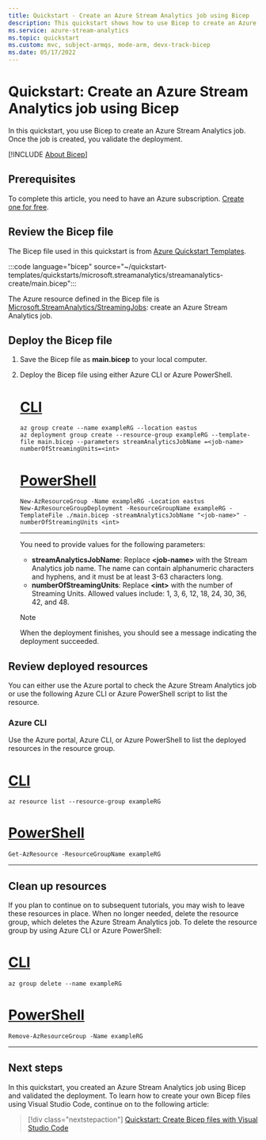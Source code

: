 ```yaml
---
title: Quickstart - Create an Azure Stream Analytics job using Bicep
description: This quickstart shows how to use Bicep to create an Azure Stream Analytics job.
ms.service: azure-stream-analytics
ms.topic: quickstart
ms.custom: mvc, subject-armqs, mode-arm, devx-track-bicep
ms.date: 05/17/2022
---
```


# Quickstart: Create an Azure Stream Analytics job using Bicep

In this quickstart, you use Bicep to create an Azure Stream Analytics job. Once the job is created, you validate the deployment.

[!INCLUDE [About Bicep](~/reusable-content/ce-skilling/azure/includes/resource-manager-quickstart-bicep-introduction.md)]

## Prerequisites

To complete this article, you need to have an Azure subscription. [Create one for free](https://azure.microsoft.com/pricing/purchase-options/azure-account?cid=msft_learn).

## Review the Bicep file

The Bicep file used in this quickstart is from [Azure Quickstart Templates](https://azure.microsoft.com/resources/templates/streamanalytics-create/).

:::code language="bicep" source="~/quickstart-templates/quickstarts/microsoft.streamanalytics/streamanalytics-create/main.bicep":::

The Azure resource defined in the Bicep file is [Microsoft.StreamAnalytics/StreamingJobs](/azure/templates/microsoft.streamanalytics/streamingjobs): create an Azure Stream Analytics job.

## Deploy the Bicep file

1. Save the Bicep file as **main.bicep** to your local computer.
1. Deploy the Bicep file using either Azure CLI or Azure PowerShell.

    # [CLI](#tab/CLI)

    ```azurecli
    az group create --name exampleRG --location eastus
    az deployment group create --resource-group exampleRG --template-file main.bicep --parameters streamAnalyticsJobName =<job-name> numberOfStreamingUnits=<int>
    ```

    # [PowerShell](#tab/PowerShell)

    ```azurepowershell
    New-AzResourceGroup -Name exampleRG -Location eastus
    New-AzResourceGroupDeployment -ResourceGroupName exampleRG -TemplateFile ./main.bicep -streamAnalyticsJobName "<job-name>" -numberOfStreamingUnits <int>
    ```

    ---

    You need to provide values for the following parameters:

    - **streamAnalyticsJobName**: Replace **\<job-name\>** with the Stream Analytics job name. The name can contain alphanumeric characters and hyphens, and it must be at least 3-63 characters long.
    - **numberOfStreamingUnits**: Replace **\<int\>** with the number of Streaming Units. Allowed values include: 1, 3, 6, 12, 18, 24, 30, 36, 42, and 48.

    > [!NOTE]
    > When the deployment finishes, you should see a message indicating the deployment succeeded.

## Review deployed resources

You can either use the Azure portal to check the Azure Stream Analytics job or use the following Azure CLI or Azure PowerShell script to list the resource.

### Azure CLI

Use the Azure portal, Azure CLI, or Azure PowerShell to list the deployed resources in the resource group.

# [CLI](#tab/CLI)

```azurecli-interactive
az resource list --resource-group exampleRG
```

# [PowerShell](#tab/PowerShell)

```azurepowershell-interactive
Get-AzResource -ResourceGroupName exampleRG
```

---

## Clean up resources

If you plan to continue on to subsequent tutorials, you may wish to leave these resources in place. When no longer needed, delete the resource group, which deletes the Azure Stream Analytics job. To delete the resource group by using Azure CLI or Azure PowerShell:

# [CLI](#tab/CLI)

```azurecli-interactive
az group delete --name exampleRG
```

# [PowerShell](#tab/PowerShell)

```azurepowershell-interactive
Remove-AzResourceGroup -Name exampleRG
```

---

## Next steps

In this quickstart, you created an Azure Stream Analytics job using Bicep and validated the deployment. To learn how to create your own Bicep files using Visual Studio Code, continue on to the following article:

> [!div class="nextstepaction"]
> [Quickstart: Create Bicep files with Visual Studio Code](../azure-resource-manager/bicep/quickstart-create-bicep-use-visual-studio-code.md)
